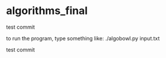 # algorithms_final
test commit

to run the program, type something like: ./algobowl.py input.txt

test commit
